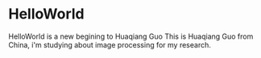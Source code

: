 # HelloWorld
HelloWorld is a new begining to Huaqiang Guo
This is Huaqiang Guo from China, i'm studying about image processing for my research. 
